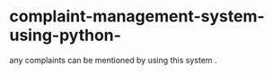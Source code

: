 # complaint-management-system-using-python-
any complaints can be mentioned by using this system . 
